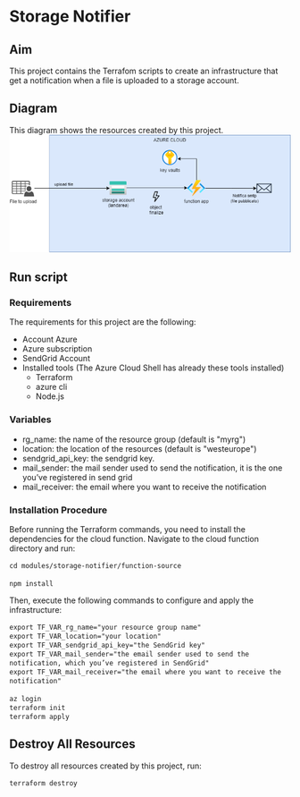 # Storage Notifier

## Aim
This project contains the Terrafom scripts to create an infrastructure that get a notification when a file is uploaded to a storage account.


## Diagram
This diagram shows the resources created by this project.
![Azure resources diagram](images/storageNotifier.diagram.drawio.png)

## Run script

### Requirements

The requirements for this project are the following:

- Account Azure
- Azure subscription
- SendGrid Account 
- Installed tools (The Azure Cloud Shell has already these tools installed)
    - Terraform
    - azure cli
    - Node.js

### Variables

- rg_name: the name of the resource group (default is "myrg")
- location: the location of the resources (default is "westeurope")
- sendgrid_api_key: the sendgrid key. 
- mail_sender: the mail sender used to send the notification, it is the one you’ve registered in send grid
- mail_receiver: the email where you want to receive the notification

### Installation Procedure

Before running the Terraform commands, you need to install the dependencies for the cloud function. Navigate to the cloud function directory and run:

```
cd modules/storage-notifier/function-source

npm install
```

Then, execute the following commands to configure and apply the infrastructure:

```
export TF_VAR_rg_name="your resource group name"
export TF_VAR_location="your location"
export TF_VAR_sendgrid_api_key="the SendGrid key"
export TF_VAR_mail_sender="the email sender used to send the notification, which you’ve registered in SendGrid"
export TF_VAR_mail_receiver="the email where you want to receive the notification"

az login
terraform init
terraform apply
```

## Destroy All Resources

To destroy all resources created by this project, run:

```
terraform destroy
```

